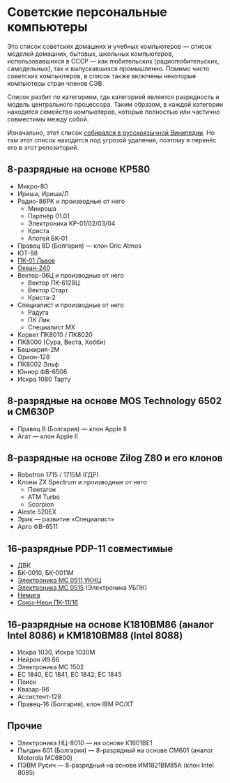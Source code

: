 # Советские персональные компьютеры

Это список советских домашних и учебных компьютеров — список моделей домашних, бытовых, школьных компьютеров, использовавшихся в СССР — как любительских (радиолюбительских, самодельных), так и выпускавшихся промышленно. Помимо чисто советских компьютеров, в список также включены некоторые компьютеры стран членов СЭВ.

Список разбит по категориям, где категорией является разрядность и модель центрального процессора. Таким образом, в каждой категории находится семейство компьютеров, которые полностью или частично совместимы между собой.

Изначально, этот список [собирался в русскоязычной Википедии](https://ru.wikipedia.org/wiki/%D0%A1%D0%BF%D0%B8%D1%81%D0%BE%D0%BA_%D1%81%D0%BE%D0%B2%D0%B5%D1%82%D1%81%D0%BA%D0%B8%D1%85_%D0%B4%D0%BE%D0%BC%D0%B0%D1%88%D0%BD%D0%B8%D1%85_%D0%B8_%D1%83%D1%87%D0%B5%D0%B1%D0%BD%D1%8B%D1%85_%D0%BA%D0%BE%D0%BC%D0%BF%D1%8C%D1%8E%D1%82%D0%B5%D1%80%D0%BE%D0%B2).
Но там этот список находится под угрозой удаления, поэтому я перенёс его в этот репозиторий.


## 8-разрядные на основе КР580

* Микро-80
* Ириша, Ириша/Л
* Радио-86РК и производные от него
  * Микроша
  * Партнёр 01.01
  * Электроника КР-01/02/03/04
  * Криста
  * Апогей БК-01
* Правец 8D (Болгария) — клон Oric Atmos
* ЮТ-88
* [ПК-01 Львов](computer/pk-01-lviv.md)
* [Океан-240](computer/ocean-240.md)
* Вектор-06Ц и производные от него
  * Вектор ПК-6128Ц
  * Вектор Старт
  * Криста-2
* Специалист и производные от него
  * Радуга
  * ПК Лик
  * Специалист MX
* Корвет ПК8010 / ПК8020
* ПК8000 (Сура, Веста, Хобби)
* Башкирия-2М
* Орион-128
* ПК8002 Эльф
* Юниор ФВ-6506
* Искра 1080 Тарту

## 8-разрядные на основе MOS Technology 6502 и СМ630Р

* Правец 8 (Болгария) — клон Apple II
* Агат — клон Apple II

## 8-разрядные на основе Zilog Z80 и его клонов

* Robotron 1715 / 1715М (ГДР)
* Клоны ZX Spectrum и производные от него
  * Пентагон
  * ATM Turbo
  * Scorpion
* Aleste 520EX
* Эрик — развитие «Специалист»
* Арго ФВ-6511

## 16-разрядные PDP-11 совместимые

* ДВК
* БК-0010, БК-0011M
* [Электроника МС 0511 УКНЦ](computer/uknc.md)
* [Электроника МС 0515](computer/ms0515.md) (Электроника УБПК)
* [Немига](computer/nemiga.md)
* [Союз-Неон ПК-11/16](computer/soyuz-neon.md)

## 16-разрядные на основе К1810ВМ86 (аналог Intel 8086) и КМ1810ВМ88 (Intel 8088)

* Искра 1030, Искра 1030М
* Нейрон И9.66
* Электроника МС 1502
* ЕС 1840, ЕС 1841, ЕС 1842, ЕС 1845
* Поиск
* Квазар-86
* Ассистент-128
* Правец-16 (Болгария), клон IBM PC/XT

## Прочие

* Электроника НЦ-8010 — на основе К1801ВЕ1
* Пълдин 601 (Болгария) — 8-разрядный на основе СМ601 (аналог Motorola MC6800)
* ПЭВМ Русич — 8-разрядный на основе ИМ1821ВМ85А (клон Intel 8085)
